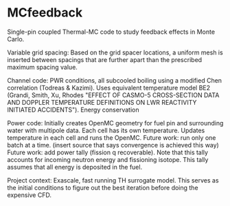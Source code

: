 # MCfeedback
Single-pin coupled Thermal-MC code to study feedback effects in Monte Carlo. 

Variable grid spacing:
Based on the grid spacer locations, a uniform mesh is inserted between spacings that are further apart than the prescribed maximum spacing value. 

Channel code:
PWR conditions, all subcooled boiling using a modified Chen correlation (Todreas & Kazimi).
Uses equivalent temperature model BE2 (Grandi, Smith, Xu, Rhodes "EFFECT OF CASMO-5 CROSS-SECTION DATA AND DOPPLER TEMPERATURE DEFINITIONS ON LWR REACTIVITY INITIATED ACCIDENTS").
Energy conservation

Power code:
Initially creates OpenMC geometry for fuel pin and surrounding water with multipole data. Each cell has its own temperature. 
Updates temperature in each cell and runs the OpenMC. 
Future work: run only one batch at a time. (insert source that says convergence is achieved this way)
Future work: add power tally (fission q recoverable). Note that this tally accounts for incoming neutron energy and fissioning isotope. This tally assumes that all energy is deposited in the fuel. 

Project context:
Exascale, fast running TH surrogate model. This serves as the initial conditions to figure out the best iteration before doing the expensive CFD. 
